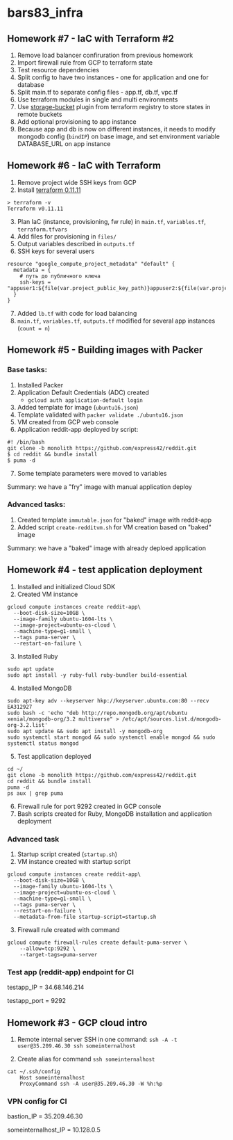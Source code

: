 # bars83_infra

## Homework #7 - IaC with Terraform #2
1) Remove load balancer confiruration from previous homework
2) Import firewall rule from GCP to terraform state
3) Test resource dependencies
4) Split config to have two instances - one for application and one for database
5) Split main.tf to separate config files - app.tf, db.tf, vpc.tf
6) Use terraform modules in single and multi environments
7) Use [storage-bucket](https://registry.terraform.io/modules/SweetOps/storage-bucket/google) plugin from terraform registry to store states in remote buckets
8) Add optional provisioning to app instance
9) Because app and db is now on different instances, it needs to modify mongodb config (``bindIP``) on base image, and set environment variable DATABASE_URL on app instance


## Homework #6 - IaC with Terraform
1) Remove project wide SSH keys from GCP
2) Install [terraform 0.11.11](https://releases.hashicorp.com/terraform/0.11.11/terraform_0.11.11_linux_amd64.zip)
```
> terraform -v                                                              
Terraform v0.11.11
```
3) Plan IaC (instance, provisioning, fw rule) in ``main.tf``, ``variables.tf``, ``terraform.tfvars``
4) Add files for provisioning in ``files/``
5) Output variables described in ``outputs.tf``
6) SSH keys for several users
```
resource "google_compute_project_metadata" "default" {
  metadata = {
    # путь до публичного ключа
    ssh-keys = "appuser1:${file(var.project_public_key_path)}appuser2:${file(var.project_public_key_path)}"
  }
}
```
7) Added ``lb.tf`` with code for load balancing
8) ``main.tf``, ``variables.tf``, ``outputs.tf`` modified for several app instances (``count = n``)






## Homework #5 - Building images with Packer

### Base tasks:
1) Installed Packer  
2) Application Default Credentials (ADC) created
    - `gcloud auth application-default login`
3) Added template for image (`ubuntu16.json`)
4) Template validated with `packer validate ./ubuntu16.json`
5) VM created from GCP web console
6) Application reddit-app deployed by script:
```
#! /bin/bash
git clone -b monolith https://github.com/express42/reddit.git
$ cd reddit && bundle install
$ puma -d 
```
7) Some template parameters were moved to variables

Summary: we have a "fry" image with manual application deploy

### Advanced tasks:
1) Created template `immutable.json` for "baked" image with reddit-app
2) Added script `create-redditvm.sh` for VM creation based on "baked" image

Summary: we have a "baked" image with already deploed application

## Homework #4 - test application deployment
1) Installed and initialized Cloud SDK 
2) Created VM instance
```
gcloud compute instances create reddit-app\
  --boot-disk-size=10GB \
  --image-family ubuntu-1604-lts \
  --image-project=ubuntu-os-cloud \
  --machine-type=g1-small \
  --tags puma-server \
  --restart-on-failure \
```
3) Installed Ruby
```
sudo apt update
sudo apt install -y ruby-full ruby-bundler build-essential
```
4) Installed MongoDB
```
sudo apt-key adv --keyserver hkp://keyserver.ubuntu.com:80 --recv EA312927
sudo bash -c 'echo "deb http://repo.mongodb.org/apt/ubuntu xenial/mongodb-org/3.2 multiverse" > /etc/apt/sources.list.d/mongodb-org-3.2.list'
sudo apt update && sudo apt install -y mongodb-org
sudo systemctl start mongod && sudo systemctl enable mongod && sudo systemctl status mongod
```
5) Test application deployed
```
cd ~/
git clone -b monolith https://github.com/express42/reddit.git
cd reddit && bundle install
puma -d
ps aux | grep puma
```
6) Firewall rule for port 9292 created in GCP console
7) Bash scripts created for Ruby, MongoDB installation and application deployment

### Advanced task
1) Startup script created (```startup.sh```)
2) VM instance created with startup script
```
gcloud compute instances create reddit-app\
  --boot-disk-size=10GB \
  --image-family ubuntu-1604-lts \
  --image-project=ubuntu-os-cloud \
  --machine-type=g1-small \
  --tags puma-server \
  --restart-on-failure \
  --metadata-from-file startup-script=startup.sh
```
3) Firewall rule created with command
```
gcloud compute firewall-rules create default-puma-server \
    --allow=tcp:9292 \
    --target-tags=puma-server
```
### Test app (reddit-app) endpoint for CI
testapp_IP = 34.68.146.214

testapp_port = 9292


## Homework #3 - GCP cloud intro
1) Remote internal server SSH in one command:
```ssh -A -t user@35.209.46.30 ssh someinternalhost```

2) Create alias for command ```ssh someinternalhost```
```
cat ~/.ssh/config
	Host someinternalhost
	ProxyCommand ssh -A user@35.209.46.30 -W %h:%p
```

### VPN config for CI

bastion_IP = 35.209.46.30

someinternalhost_IP = 10.128.0.5